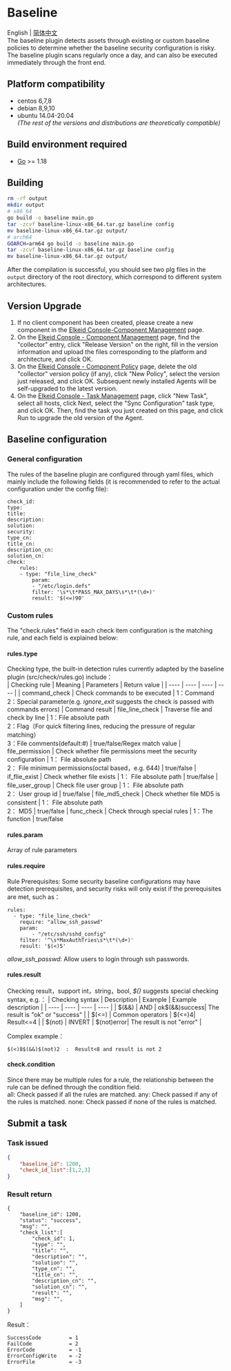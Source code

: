 # Baseline

English | [简体中文](README-zh_CN.md)  
The baseline plugin detects assets through existing or custom baseline policies to determine whether the baseline security configuration is risky. The baseline plugin scans regularly once a day, and can also be executed immediately through the front end.
## Platform compatibility
- centos 6,7,8  
- debian 8,9,10  
- ubuntu 14.04-20.04  
*(The rest of the versions and distributions are theoretically compatible)*

## Build environment required
* [Go](https://go.dev/) >= 1.18

## Building
```bash
rm -rf output
mkdir output
# x86_64
go build -o baseline main.go
tar -zcvf baseline-linux-x86_64.tar.gz baseline config
mv baseline-linux-x86_64.tar.gz output/
# arch64
GOARCH=arm64 go build -o baseline main.go
tar -zcvf baseline-linux-x86_64.tar.gz baseline config
mv baseline-linux-x86_64.tar.gz output/
```

After the compilation is successful, you should see two plg files in the `output` directory of the root directory, which correspond to different system architectures.
## Version Upgrade
1. If no client component has been created, please create a new component in the [Elkeid Console-Component Management](../../server/docs/console_tutorial/Elkeid_Console_manual.md#组件管理) page.
2. On the [Elkeid Console - Component Management](../../server/docs/console_tutorial/Elkeid_Console_manual.md#组件管理) page, find the "collector" entry, click "Release Version" on the right, fill in the version information and upload the files corresponding to the platform and architecture, and click OK.
3. On the [Elkeid Console - Component Policy](../../server/docs/console_tutorial/Elkeid_Console_manual.md#组件策略) page, delete the old "collector" version policy (if any), click "New Policy", select the version just released, and click OK. Subsequent newly installed Agents will be self-upgraded to the latest version.
4. On the [Elkeid Console - Task Management](../../server/docs/console_tutorial/Elkeid_Console_manual.md#任务管理) page, click "New Task", select all hosts, click Next, select the "Sync Configuration" task type, and click OK. Then, find the task you just created on this page, and click Run to upgrade the old version of the Agent.

## Baseline configuration
### General configuration
The rules of the baseline plugin are configured through yaml files, which mainly include the following fields (it is recommended to refer to the actual configuration under the config file):
```
check_id:
type: 
title: 
description:
solution:
security:
type_cn:
title_cn:
description_cn:
solution_cn:
check:
    rules:
    - type: "file_line_check"
        param:
        - "/etc/login.defs"
        filter: '\s*\t*PASS_MAX_DAYS\s*\t*(\d+)'
        result: '$(<=)90'
```
### Custom rules
The "check.rules" field in each check item configuration is the matching rule, and each field is explained below:
#### rules.type
Checking type, the built-in detection rules currently adapted by the baseline plugin (src/check/rules.go) include：  
| Checking rule | Meaning | Parameters | Return value |
|  ----  | ----  |  ----  | ----  |
| command_check  | Check commands to be executed | 1：Command<br>2：Special parameter(e.g. *ignore_exit* suggests the check is passed with commands errors) | Command result
| file_line_check  | Traverse file and check by line | 1：File absolute path<br>2：Flag（For quick filtering lines, reducing the pressure of regular matching）<br>3：File comments(default:#) | true/false/Regex match value
| file_permission  | Check whether file permissions meet the security configuration | 1： File absolute path<br>2： File minimum permissions(octal based，e.g. 644) | true/false
| if_flie_exist  | Check whether file exists | 1： File absolute path | true/false
| file_user_group  | Check file user group | 1： File absolute path<br>2： User group id | true/false
| file_md5_check  | Check whether file MD5 is consistent | 1： File absolute path<br>2： MD5 | true/false
| func_check  | Check through special rules | 1：The function | true/false
#### rules.param
Array of rule parameters
#### rules.require
Rule Prerequisites: Some security baseline configurations may have detection prerequisites, and security risks will only exist if the prerequisites are met, such as：
```
rules:
  - type: "file_line_check"
    require: "allow_ssh_passwd"
    param:
        - "/etc/ssh/sshd_config"
    filter: '^\s*MaxAuthTries\s*\t*(\d+)'
    result: '$(<)5'
```
*allow_ssh_passwd*: Allow users to login through ssh passwords.
#### rules.result
Checking result，support int，string，bool,
*$()* suggests special checking syntax, e.g.：
|  Checking syntax | Description | Example | Example description |
|  ----  | ----  |  ----  |  ----  |
| $(&&) | AND | ok$(&&)success| The result is "ok" or "success" |
| $(<=) | Common operators | $(<=)4| Result<=4 |
| $(not) | INVERT | $(not)error| The result is not "error" |

Complex example：
```
$(<)8$(&&)$(not)2  :  Result<8 and result is not 2
```
#### check.condition
Since there may be multiple rules for a rule, the relationship between the rule can be defined through the condition field.  
all: Check passed if all the rules are matched.
any: Check passed if any of the rules is matched.
none: Check passed if none of the rules is matched.  
## Submit a task
### Task issued
```json
{
    "baseline_id": 1200,
    "check_id_list":[1,2,3]
}
```
### Result return
```
{
    "baseline_id": 1200,
    "status": "success", 
    "msg": "",
    "check_list":[
        "check_id": 1,
        "type": "",
        "title": "",
        "description": "",
        "solution": "",
        "type_cn": "",
        "title_cn": "",
        "description_cn": "",
        "solution_cn": "",
        "result": "", 
        "msg": "",
    ]
}
```

Result：
```
SuccessCode 		= 1
FailCode 			= 2
ErrorCode 			= -1
ErrorConfigWrite	= -2
ErrorFile			= -3
```